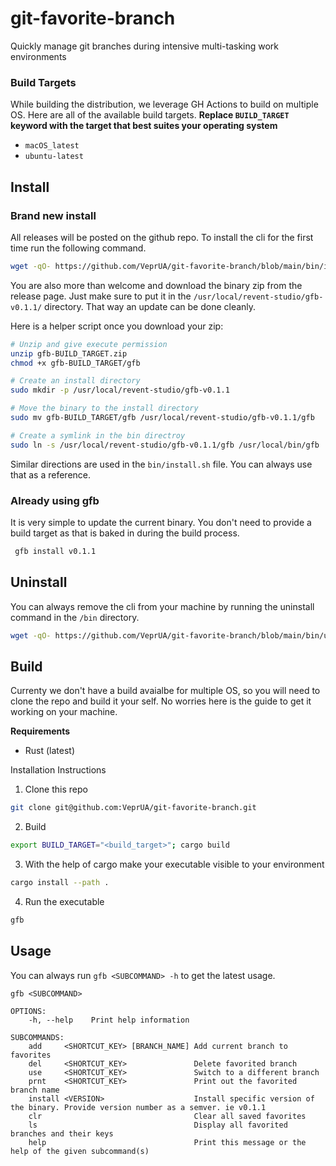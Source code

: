 # git-favorite-branch

Quickly manage git branches during intensive multi-tasking work environments

### Build Targets

While building the distribution, we leverage GH Actions to build on multiple OS. Here are all of the available build targets. **Replace `BUILD_TARGET` keyword with the target that best suites your operating system**

- `macOS_latest`
- `ubuntu-latest`

## Install

### Brand new install

All releases will be posted on the github repo. To install the cli for the first time run the following command.

```bash
wget -qO- https://github.com/VeprUA/git-favorite-branch/blob/main/bin/install.sh | sh v0.1.1 BUILD_TARGET
```

You are also more than welcome and download the binary zip from the release page. Just make sure to put it in the `/usr/local/revent-studio/gfb-v0.1.1/` directory. That way an update can be done cleanly.

Here is a helper script once you download your zip:

```bash
# Unzip and give execute permission
unzip gfb-BUILD_TARGET.zip
chmod +x gfb-BUILD_TARGET/gfb

# Create an install directory
sudo mkdir -p /usr/local/revent-studio/gfb-v0.1.1

# Move the binary to the install directory
sudo mv gfb-BUILD_TARGET/gfb /usr/local/revent-studio/gfb-v0.1.1/gfb

# Create a symlink in the bin directroy
sudo ln -s /usr/local/revent-studio/gfb-v0.1.1/gfb /usr/local/bin/gfb

```

Similar directions are used in the `bin/install.sh` file. You can always use that as a reference.

### Already using gfb

It is very simple to update the current binary. You don't need to provide a build target as that is baked in during the build process.

```bash
 gfb install v0.1.1
```

## Uninstall

You can always remove the cli from your machine by running the uninstall command in the `/bin` directory.

```bash
wget -qO- https://github.com/VeprUA/git-favorite-branch/blob/main/bin/uninstall.sh | sh
```

## Build

Currenty we don't have a build avaialbe for multiple OS, so you will need to clone the repo and build it your self. No worries here is the guide to get it working on your machine.

**Requirements**

- Rust (latest)

Installation Instructions

1. Clone this repo

```bash
git clone git@github.com:VeprUA/git-favorite-branch.git
```

2. Build

```bash
export BUILD_TARGET="<build_target>"; cargo build
```

3. With the help of cargo make your executable visible to your environment

```bash
cargo install --path .
```

4. Run the executable

```bash
gfb
```

## Usage

You can always run `gfb <SUBCOMMAND> -h` to get the latest usage.

```
gfb <SUBCOMMAND>

OPTIONS:
    -h, --help    Print help information

SUBCOMMANDS:
    add     <SHORTCUT_KEY> [BRANCH_NAME] Add current branch to favorites
    del     <SHORTCUT_KEY>               Delete favorited branch
    use     <SHORTCUT_KEY>               Switch to a different branch
    prnt    <SHORTCUT_KEY>               Print out the favorited branch name
    install <VERSION>                    Install specific version of the binary. Provide version number as a semver. ie v0.1.1
    clr                                  Clear all saved favorites
    ls                                   Display all favorited branches and their keys
    help                                 Print this message or the help of the given subcommand(s)
```
